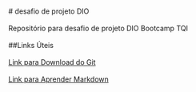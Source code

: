 <br># desafio de projeto DIO</br>
<br>Repositório para desafio de projeto DIO Bootcamp TQI</br>
<br>##Links Úteis</br>
<br>[Link para Download do Git](https://git-scm.com/downloads)</br>
<br>[Link para Aprender Markdown](https://blog.da2k.com.br/2015/02/08/aprenda-markdown/)</br>
